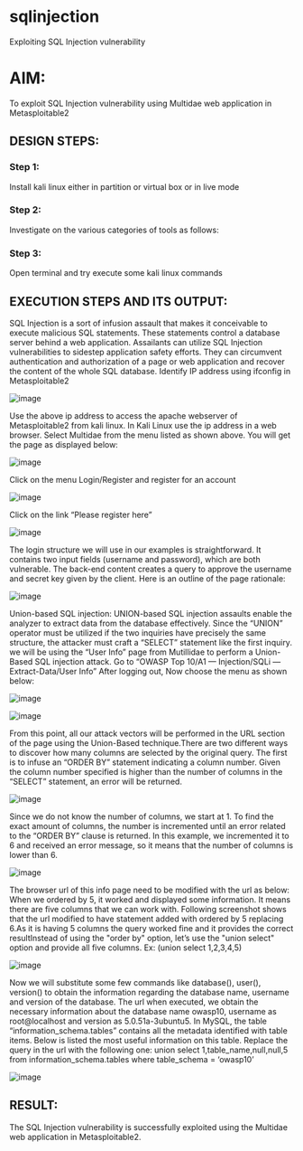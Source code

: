 # sqlinjection
Exploiting SQL Injection vulnerability

# AIM:
To exploit SQL Injection vulnerability using Multidae web application in Metasploitable2

## DESIGN STEPS:

### Step 1:

Install kali linux either in partition or virtual box or in live mode


### Step 2:

Investigate on the various categories of tools as follows:

### Step 3:

Open terminal and try execute some kali linux commands

## EXECUTION STEPS AND ITS OUTPUT:
SQL Injection is a sort of infusion assault that makes it conceivable to execute malicious SQL statements. These statements control a database server behind a web application. Assailants can utilize SQL Injection vulnerabilities to sidestep application safety efforts. They can circumvent authentication and authorization of a page or web application and recover the content of the whole SQL database. Identify IP address using ifconfig in Metasploitable2

![image](https://github.com/user-attachments/assets/b41f6852-a13e-4c01-99f6-1312c8d943fe)

Use the above ip address to access the apache webserver of Metasploitable2 from kali linux. In Kali Linux use the ip address in a web browser. Select Multidae from the menu listed as shown above. You will get the page as displayed below:

![image](https://github.com/user-attachments/assets/f89bc52e-bf9c-47e4-aba8-502f2d3935d8)

Click on the menu Login/Register and register for an account

![image](https://github.com/user-attachments/assets/c38c6dd3-d10d-41fd-bdb8-dd36009f8396)

Click on the link “Please register here”

![image](https://github.com/user-attachments/assets/4ad7cc6a-2698-47d0-907b-abf90742167a)

The login structure we will use in our examples is straightforward. It contains two input fields (username and password), which are both vulnerable. The back-end content creates a query to approve the username and secret key given by the client. Here is an outline of the page rationale:

![image](https://github.com/user-attachments/assets/68cfb25f-06d1-42d0-a46a-6619b795eb49)

Union-based SQL injection: UNION-based SQL injection assaults enable the analyzer to extract data from the database effectively. Since the “UNION” operator must be utilized if the two inquiries have precisely the same structure, the attacker must craft a “SELECT” statement like the first inquiry. we will be using the “User Info” page from Mutillidae to perform a Union-Based SQL injection attack. Go to “OWASP Top 10/A1 — Injection/SQLi — Extract-Data/User Info” After logging out, Now choose the menu as shown below:

![image](https://github.com/user-attachments/assets/5c8a9936-5d03-47d1-93b0-ffa872d32c27)

![image](https://github.com/user-attachments/assets/ff85b466-6afb-4052-818a-76a1024207c7)

From this point, all our attack vectors will be performed in the URL section of the page using the Union-Based technique.There are two different ways to discover how many columns are selected by the original query. The first is to infuse an “ORDER BY” statement indicating a column number. Given the column number specified is higher than the number of columns in the “SELECT” statement, an error will be returned.

![image](https://github.com/user-attachments/assets/c935769e-d11c-41b4-bbe4-a5127c24a81d)

Since we do not know the number of columns, we start at 1. To find the exact amount of columns, the number is incremented until an error related to the “ORDER BY” clause is returned. In this example, we incremented it to 6 and received an error message, so it means that the number of columns is lower than 6.

![image](https://github.com/user-attachments/assets/61b6c523-ebba-4855-98aa-087f93cc141c)

The browser url of this info page need to be modified with the url as below: When we ordered by 5, it worked and displayed some information. It means there are five columns that we can work with. Following screenshot shows that the url modified to have statement added with ordered by 5 replacing 6.As it is having 5 columns the query worked fine and it provides the correct resultInstead of using the "order by" option, let’s use the "union select" option and provide all five columns. Ex: (union select 1,2,3,4,5)

![image](https://github.com/user-attachments/assets/c7e6256f-3412-4cd9-b26f-16a312121335)

Now we will substitute some few commands like database(), user(), version() to obtain the information regarding the database name, username and version of the database. The url when executed, we obtain the necessary information about the database name owasp10, username as root@localhost and version as 5.0.51a-3ubuntu5. In MySQL, the table “information_schema.tables” contains all the metadata identified with table items. Below is listed the most useful information on this table. Replace the query in the url with the following one: union select 1,table_name,null,null,5 from information_schema.tables where table_schema = ‘owasp10’

![image](https://github.com/user-attachments/assets/52949eee-d25b-4dee-8f63-9963c4c3f77c)




## RESULT:
The SQL Injection vulnerability is successfully exploited using the Multidae web application in Metasploitable2.
